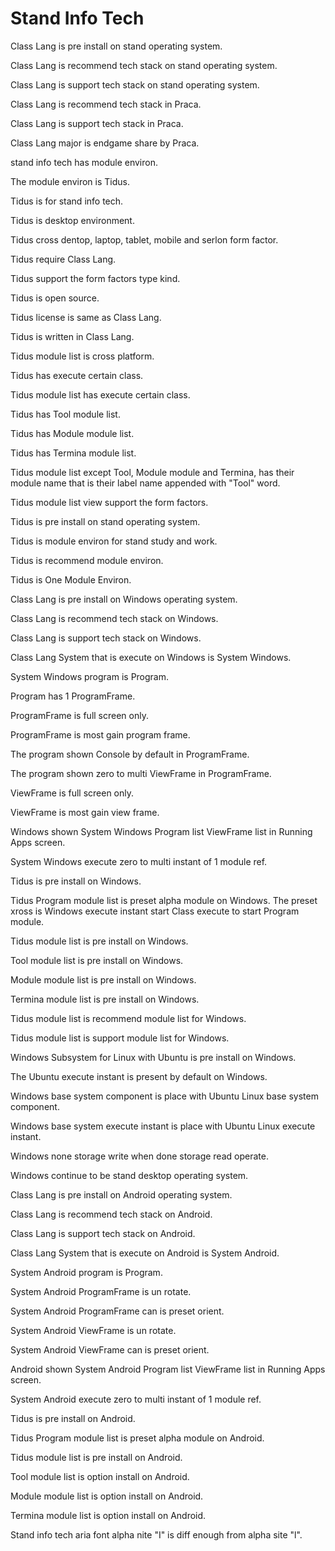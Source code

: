 # Stand Info Tech

Class Lang is pre install on stand operating system.

Class Lang is recommend tech stack on stand operating system.

Class Lang is support tech stack on stand operating system.

Class Lang is recommend tech stack in Praca.

Class Lang is support tech stack in Praca.

Class Lang major is endgame share by Praca.

stand info tech has module environ.

The module environ is Tidus.

Tidus is for stand info tech.

Tidus is desktop environment.

Tidus cross dentop, laptop, tablet, mobile and serlon form factor.

Tidus require Class Lang.

Tidus support the form factors type kind.

Tidus is open source.

Tidus license is same as Class Lang.

Tidus is written in Class Lang.

Tidus module list is cross platform.

Tidus has execute certain class.

Tidus module list has execute certain class.

Tidus has Tool module list.

Tidus has Module module list.

Tidus has Termina module list.

Tidus module list except Tool, Module module and Termina, has their module name
that is their label name appended with "Tool" word.

Tidus module list view support the form factors.

Tidus is pre install on stand operating system.

Tidus is module environ for stand study and work.

Tidus is recommend module environ.

Tidus is One Module Environ.

Class Lang is pre install on Windows operating system.

Class Lang is recommend tech stack on Windows.

Class Lang is support tech stack on Windows.

Class Lang System that is execute on Windows is System Windows.

System Windows program is Program.

Program has 1 ProgramFrame.

ProgramFrame is full screen only.

ProgramFrame is most gain program frame.

The program shown Console by default in ProgramFrame.

The program shown zero to multi ViewFrame in ProgramFrame.

ViewFrame is full screen only.

ViewFrame is most gain view frame.

Windows shown System Windows Program list ViewFrame list in Running Apps screen.

System Windows execute zero to multi instant of 1 module ref.

Tidus is pre install on Windows.

Tidus Program module list is preset alpha module on Windows.
The preset xross is Windows execute instant start Class execute to start Program module.

Tidus module list is pre install on Windows.

Tool module list is pre install on Windows.

Module module list is pre install on Windows.

Termina module list is pre install on Windows.

Tidus module list is recommend module list for Windows.

Tidus module list is support module list for Windows.

Windows Subsystem for Linux with Ubuntu is pre install on Windows.

The Ubuntu execute instant is present by default on Windows.

Windows base system component is place with Ubuntu Linux
base system component.

Windows base system execute instant is place with Ubuntu Linux execute instant.

Windows none storage write when done storage read operate.

Windows continue to be stand desktop operating system.

Class Lang is pre install on Android operating system.

Class Lang is recommend tech stack on Android.

Class Lang is support tech stack on Android.

Class Lang System that is execute on Android is System Android.

System Android program is Program.

System Android ProgramFrame is un rotate.

System Android ProgramFrame can is preset orient.

System Android ViewFrame is un rotate.

System Android ViewFrame can is preset orient.

Android shown System Android Program list ViewFrame list in Running Apps screen.

System Android execute zero to multi instant of 1 module ref.

Tidus is pre install on Android.

Tidus Program module list is preset alpha module on Android.

Tidus module list is pre install on Android.

Tool module list is option install on Android.

Module module list is option install on Android.

Termina module list is option install on Android.

Stand info tech aria font alpha nite "I" is diff enough from alpha site "l".